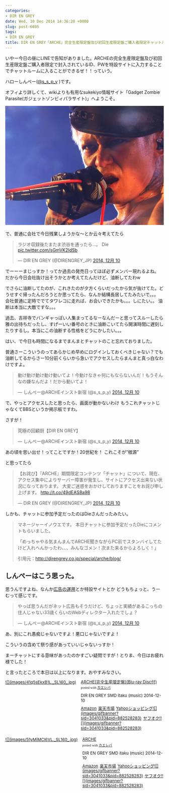 ```yaml
---
categories:
- DIR EN GREY
date: Wed, 10 Dec 2014 14:36:20 +0000
slug: post-6695
tags:
- DIR EN GREY
title: DIR EN GREY「ARCHE」完全生産限定盤及び初回生産限定盤ご購入者限定チャットルームがアクセス集中で結局入れなかったでござる
---
```


いやー今日の昼にLINEで告知がありました。ARCHEの完全生産限定盤及び初回生産限定盤ご購入者限定で封入されているID、PWを特設サイトに入力することでチャットルームに入ることができるぜ！！っていう。

<!--more-->ハローしんぺー(<a href="https://twitter.com/s_s_p_y" target="_blank">@s_s_p_y</a> )です。
オフィより詳しくて、wikiよりも有用なsukekiyo情報サイト「Gadget Zombie Parasite(ガジェットゾンビィパラサイト)」へようこそ。

![](images/026e2742611149bd02c2e2d6ac480890.jpg)


で、普通に会社で今日残業しようかな〜とか云々考えてたら

<blockquote class="twitter-tweet" lang="ja"><p>ラジオ収録後たまたま渋谷を通ったら…。 Die <a href="http://t.co/sGmVK2IdSb">pic.twitter.com/sGmVK2IdSb</a></p>&mdash; DIR EN GREY (@DIRENGREY_JP) <a href="https://twitter.com/DIRENGREY_JP/status/542592077540782080">2014, 12月 10</a></blockquote>
<script async src="//platform.twitter.com/widgets.js" charset="utf-8"></script>

でーーーまじっすか！ってか過去の発売日ってほぼ必ずメンバー現れるよね。
だから今日会社抜け出そうかとか考えてたんだけど、油断してたわw

でさらに油断してたのが、これきたのが夕方くらいだったから気が抜けてた。どうせすぐ帰ったんだろうとか思ってたら、なんか結構長居してたみたいで。。。
会社普通に定時ででてタワレコに走れば、お会いできたかも。。。しにたい。。
油断は本当に大敵ですな。。。

過去、吉祥寺でバンギャっぽい人集まってるなーなんだーと思ってスルーしたら雅の出待ちだったし、すげーいい番号のときに油断こいてたら開演時間に遅刻したりするし。本当にこの油断する性格をどうにかしたい。。。


はい、で今日も時間になるまでまんまとチャットのこと忘れておりました。

普通さーこういうのってあらかじめ早めにログインしておくべきじゃない？でも油断してるからさー10分前くらいから急いでアクセスしたらまんまと真っ白なわけですよ。

<blockquote class="twitter-tweet" lang="ja"><p>動け動け動け動け動いてよ！今動けなきゃ何にもならないんだ！もうそんなの嫌なんだよ！だから動いてよ！</p>&mdash; しんぺー@ARCHEインスト新宿 (@s_s_p_y) <a href="https://twitter.com/s_s_p_y/status/542652723145867264">2014, 12月 10</a></blockquote>
<script async src="//platform.twitter.com/widgets.js" charset="utf-8"></script>

で、やっとアクセスしたと思ったら、画面が動かないわけ
もうこれチャットじゃなくてBBSというか掲示板ですわ。

さすが！


<blockquote class="twitter-tweet" lang="ja"><p>究極の回顧厨【DIR EN GREY】</p>&mdash; しんぺー@ARCHEインスト新宿 (@s_s_p_y) <a href="https://twitter.com/s_s_p_y/status/542662761717592064">2014, 12月 10</a></blockquote>
<script async src="//platform.twitter.com/widgets.js" charset="utf-8"></script>


あの頃を思い出せ！ってことですか！20世紀を！
これこそが”根源”


と思ってたら
<blockquote class="twitter-tweet" lang="ja"><p>【お詫び】『ARCHE』期間限定コンテンツ「チャット」について、現在、アクセス集中によりサーバー障害が発生し、サイトにアクセス出来ない状況になっております。&#10;大変ご迷惑をおかけしておりますことをお詫び申し上げます。&#10;<a href="http://t.co/49dEAS8a98">http://t.co/49dEAS8a98</a></p>&mdash; DIR EN GREY (@DIRENGREY_JP) <a href="https://twitter.com/DIRENGREY_JP/status/542661165109624832">2014, 12月 10</a></blockquote>
<script async src="//platform.twitter.com/widgets.js" charset="utf-8"></script>

しかも、チャットに参加予定だったのはDieさんだったみたい。

<blockquote>
マネージャーイノウエです。
本日チャットに参加予定だったDieにコメントもらいました。
 
「めっちゃやる気まんまんでARCHE聞きながらPC前でスタンバイしてたけど入れへんかったわ、、、みんなゴメン！次また来るからよろしく！」

引用元：<a href="http://direngrey.co.jp/special/arche/blog/">http://direngrey.co.jp/special/arche/blog/</a>

</blockquote>


<h2>しんぺーはこう思った。</h2>
思うんですよね、なんか<a href="https://www.warawareotoko.com/2014/12/06/post-6676/">広告の運用</a>とか特設サイトとか
どうもちょっと、うーむって感じです。

<blockquote class="twitter-tweet" lang="ja"><p>やっぱ思うんだがネット広告もそうだけど、ちょっと実績があるこっちの住人じゃない33歳くらいのWebディレクター入れたでしょ？</p>&mdash; しんぺー@ARCHEインスト新宿 (@s_s_p_y) <a href="https://twitter.com/s_s_p_y/status/542662493374390272">2014, 12月 10</a></blockquote>
<script async src="//platform.twitter.com/widgets.js" charset="utf-8"></script>

あ、別にこれ愚痴じゃないですよ！悪口じゃないですよ！

こういうの含めて祭り感があっていいじゃないっすか！

まーチャットにする意味があったのかすごい疑問ですが！とりま、今日はお疲れ様でした！



と言ったところで本日は以上になります。おやすみなさい。


<div class="kaerebalink-box" style="text-align:left;padding-bottom:20px;font-size:small;/zoom: 1;overflow: hidden;"><div class="kaerebalink-image" style="float:left;margin:0 15px 10px 0;"><a href="http://www.amazon.co.jp/exec/obidos/ASIN/B00N81CF06/warawareotoko-22/ref=nosim/" rel="nofollow" target="_blank">![](images/41q5sEkxB1L._SL160_.jpg)</a></div><div class="kaerebalink-info" style="line-height:120%;/zoom: 1;overflow: hidden;"><div class="kaerebalink-name" style="margin-bottom:10px;line-height:120%"><a href="http://www.amazon.co.jp/exec/obidos/ASIN/B00N81CF06/warawareotoko-22/ref=nosim/" rel="nofollow" target="_blank">ARCHE(完全生産限定盤)(Blu-ray Disc付)</a><div class="kaerebalink-powered-date" style="font-size:8pt;margin-top:5px;font-family:verdana;line-height:120%">posted with <a href="http://kaereba.com" rel="nofollow" target="_blank">カエレバ</a></div></div><div class="kaerebalink-detail" style="margin-bottom:5px;">DIR EN GREY SMD itaku (music) 2014-12-10    </div><div class="kaerebalink-link1" style="margin-top:10px;"><div class="shoplinkamazon" style="display:inline;margin-right:5px"><a href="http://www.amazon.co.jp/gp/search?keywords=arche&__mk_ja_JP=%83J%83%5E%83J%83i&tag=warawareotoko-22" rel="nofollow" target="_blank" title="アマゾン" >Amazon</a></div><div class="shoplinkrakuten" style="display:inline;margin-right:5px"><a href="http://hb.afl.rakuten.co.jp/hgc/0f6e221b.2eb9748a.0f6e221c.35cc1e84/?pc=http%3A%2F%2Fsearch.rakuten.co.jp%2Fsearch%2Fmall%2Farche%2F-%2Ff.1-p.1-s.1-sf.0-st.A-v.2%3Fx%3D0%26scid%3Daf_ich_link_urltxt%26m%3Dhttp%3A%2F%2Fm.rakuten.co.jp%2F" rel="nofollow" target="_blank" title="楽天市場" >楽天市場</a></div><div class="shoplinkyahoo" style="display:inline;margin-right:5px"><a href="http://ck.jp.ap.valuecommerce.com/servlet/referral?sid=3041033&pid=882528283&vc_url=http%3A%2F%2Fshopping.search.yahoo.co.jp%2Fsearch%3FuIv%3Don%26ei%3DUTF-8%26tab_ex%3Dcommerce%26slider%3D0%26va%3Darche" rel="nofollow"  target="_blank" title="Yahooショッピング" >Yahooショッピング![](images/gifbanner?sid=3041033&pid=882528283)</a></div><div class="shoplinkyahooAuc" style="display:inline;margin-right:5px"><a href="http://ck.jp.ap.valuecommerce.com/servlet/referral?sid=3041033&pid=882528283&vc_url=http%3A%2F%2Fauctions.search.yahoo.co.jp%2Fsearch%3Fvo%3D%26ve%3D%26auccat%3D0%26aucminprice%3D%26aucmaxprice%3D%26aucmin_bidorbuy_price%3D%26aucmax_bidorbuy_price%3D%26loc_cd%3D0%26abatch%3D0%26istatus%3D0%26filtered%3D1%26ei%3DUTF-8%26tab_ex%3Dcommerce%26va%3Darche" rel="nofollow"  target="_blank" title="ヤフオク!" >ヤフオク!![](images/gifbanner?sid=3041033&pid=882528283)</a></div></div></div><div class="booklink-footer" style="clear: left"></div></div>


<div class="kaerebalink-box" style="text-align:left;padding-bottom:20px;font-size:small;/zoom: 1;overflow: hidden;"><div class="kaerebalink-image" style="float:left;margin:0 15px 10px 0;"><a href="http://www.amazon.co.jp/exec/obidos/ASIN/B00N81CGM8/warawareotoko-22/ref=nosim/" rel="nofollow" target="_blank">![](images/51yMiMCl6VL._SL160_.jpg)</a></div><div class="kaerebalink-info" style="line-height:120%;/zoom: 1;overflow: hidden;"><div class="kaerebalink-name" style="margin-bottom:10px;line-height:120%"><a href="http://www.amazon.co.jp/exec/obidos/ASIN/B00N81CGM8/warawareotoko-22/ref=nosim/" rel="nofollow" target="_blank">ARCHE</a><div class="kaerebalink-powered-date" style="font-size:8pt;margin-top:5px;font-family:verdana;line-height:120%">posted with <a href="http://kaereba.com" rel="nofollow" target="_blank">カエレバ</a></div></div><div class="kaerebalink-detail" style="margin-bottom:5px;">DIR EN GREY SMD itaku (music) 2014-12-10    </div><div class="kaerebalink-link1" style="margin-top:10px;"><div class="shoplinkamazon" style="display:inline;margin-right:5px"><a href="http://www.amazon.co.jp/gp/search?keywords=arche&__mk_ja_JP=%83J%83%5E%83J%83i&tag=warawareotoko-22" rel="nofollow" target="_blank" title="アマゾン" >Amazon</a></div><div class="shoplinkrakuten" style="display:inline;margin-right:5px"><a href="http://hb.afl.rakuten.co.jp/hgc/0f6e221b.2eb9748a.0f6e221c.35cc1e84/?pc=http%3A%2F%2Fsearch.rakuten.co.jp%2Fsearch%2Fmall%2Farche%2F-%2Ff.1-p.1-s.1-sf.0-st.A-v.2%3Fx%3D0%26scid%3Daf_ich_link_urltxt%26m%3Dhttp%3A%2F%2Fm.rakuten.co.jp%2F" rel="nofollow" target="_blank" title="楽天市場" >楽天市場</a></div><div class="shoplinkyahoo" style="display:inline;margin-right:5px"><a href="http://ck.jp.ap.valuecommerce.com/servlet/referral?sid=3041033&pid=882528283&vc_url=http%3A%2F%2Fshopping.search.yahoo.co.jp%2Fsearch%3FuIv%3Don%26ei%3DUTF-8%26tab_ex%3Dcommerce%26slider%3D0%26va%3Darche" rel="nofollow"  target="_blank" title="Yahooショッピング" >Yahooショッピング![](images/gifbanner?sid=3041033&pid=882528283)</a></div><div class="shoplinkyahooAuc" style="display:inline;margin-right:5px"><a href="http://ck.jp.ap.valuecommerce.com/servlet/referral?sid=3041033&pid=882528283&vc_url=http%3A%2F%2Fauctions.search.yahoo.co.jp%2Fsearch%3Fvo%3D%26ve%3D%26auccat%3D0%26aucminprice%3D%26aucmaxprice%3D%26aucmin_bidorbuy_price%3D%26aucmax_bidorbuy_price%3D%26loc_cd%3D0%26abatch%3D0%26istatus%3D0%26filtered%3D1%26ei%3DUTF-8%26tab_ex%3Dcommerce%26va%3Darche" rel="nofollow"  target="_blank" title="ヤフオク!" >ヤフオク!![](images/gifbanner?sid=3041033&pid=882528283)</a></div></div></div><div class="booklink-footer" style="clear: left"></div></div>